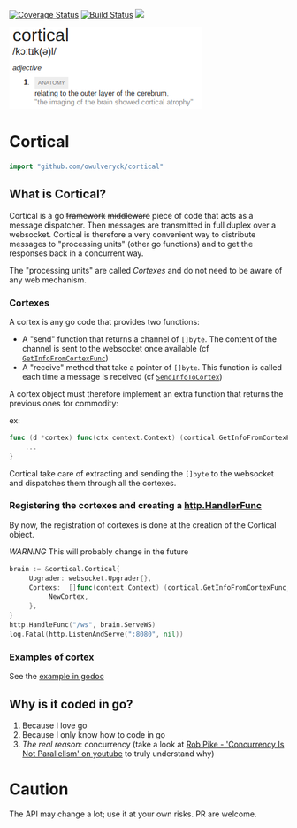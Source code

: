 [![Coverage Status](https://coveralls.io/repos/github/owulveryck/cortical/badge.svg?branch=master)](https://coveralls.io/github/owulveryck/cortical?branch=master)
[![Build Status](https://travis-ci.org/owulveryck/cortical.svg?branch=master)](https://travis-ci.org/owulveryck/cortical)
[![](https://godoc.org/github.com/owulveryck/cortical?status.svg)](http://godoc.org/github.com/owulveryck/cortical)

![Picture](https://github.com/owulveryck/cortical/raw/master/doc/cortical.png)

# Cortical

```go
import "github.com/owulveryck/cortical"
```

## What is Cortical?

Cortical is a go ~~framework~~ ~~middleware~~ piece of code that acts as a message dispatcher. Then messages are transmitted in full duplex over a websocket.
Cortical is therefore a very convenient way to distribute messages to "processing units" (other go functions) and to get the responses back in a concurrent way.

The "processing units" are called _Cortexes_ and do not need to be aware of any web mechanism.

### Cortexes

A cortex is any go code that provides two functions:

* A "send" function that returns a channel of `[]byte`. The content of the channel is sent to the websocket once available (cf [`GetInfoFromCortexFunc`](https://godoc.org/github.com/owulveryck/cortical#GetInfoFromCortexFunc))
* A "receive" method that take a pointer of `[]byte`. This function is called each time a message is received (cf [`SendInfoToCortex`](https://godoc.org/github.com/owulveryck/cortical#SendInfoToCortex))

A cortex object must therefore implement an extra function that returns the previous ones for commodity:

ex:
```go
func (d *cortex) func(ctx context.Context) (cortical.GetInfoFromCortexFunc, cortical.SendInfoToCortex) {
    ...
}
```

Cortical take care of extracting and sending the `[]byte` to the websocket and dispatches them through all the cortexes.

### Registering the cortexes and creating a [http.HandlerFunc](https://golang.org/pkg/net/http/#HandlerFunc)

By now, the registration of cortexes is done at the creation of the Cortical object.

*WARNING* This will probably change in the future

```go
brain := &cortical.Cortical{
     Upgrader: websocket.Upgrader{},
     Cortexs:  []func(context.Context) (cortical.GetInfoFromCortexFunc, cortical.SendInfoToCortex){
          NewCortex,
     }, 
}
http.HandleFunc("/ws", brain.ServeWS)
log.Fatal(http.ListenAndServe(":8080", nil))
```

### Examples of cortex

See the [example in godoc](https://godoc.org/github.com/owulveryck/cortical#example-package)

## Why is it coded in go?

1. Because I love go
2. Because I only know how to code in go
3. *The real reason*: concurrency (take a look at [Rob Pike - 'Concurrency Is Not Parallelism' on youtube](https://www.youtube.com/watch?v=cN_DpYBzKso&t=680s) to truly understand why)

# Caution

The API may change a lot; use it at your own risks. PR are welcome.
